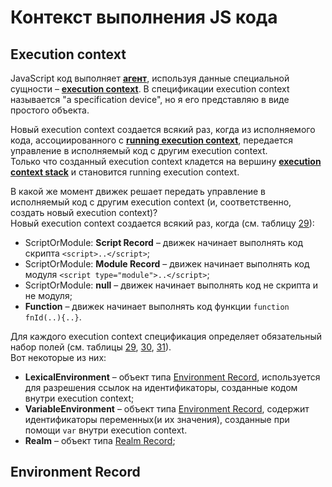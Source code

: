 # Контекст выполнения JS кода

## Execution context

JavaScript код выполняет [**агент**](https://tinyurl.com/2p8ptahb), используя данные специальной сущности – [**execution context**](https://tinyurl.com/se74cyxu). В спецификации execution context называется "a specification device", но я его представляю в виде простого объекта.

Новый execution context создается всякий раз, когда из исполняемого кода, ассоциированного с [**running execution context**](https://tinyurl.com/4fb79dy8), передается управление в исполняемый код с другим execution context.  
Только что созданный execution context кладется на вершину [**execution context stack**](https://tinyurl.com/2p8hxsdn) и становится running execution context.

В какой же момент движек решает передать управление в исполняемый код с другим execution context (и, соответственно, создать новый execution context)?  
Новый execution context создается всякий раз, когда (см. таблицу [29](https://tinyurl.com/2p96vb7a)):

- ScriptOrModule: **Script Record** – движек начинает выполнять код скрипта `<script>..</script>`;
- ScriptOrModule: **Module Record** – движек начинает выполнять код модуля `<script type="module">..</script>`;
- ScriptOrModule: **null** – движек начинает выполнять код не скрипта и не модуля;
- **Function** – движек начинает выполнять код функции `function fnId(..){..}`.

Для каждого execution context спецификация определяет обязательный набор полей (см. таблицы [29](https://tinyurl.com/2p96vb7a), [30](https://tinyurl.com/594urp28), [31](https://tinyurl.com/2p8tbzbk)).  
Вот некоторые из них:

- **LexicalEnvironment** – объект типа [Environment Record](https://tinyurl.com/ycncua2r), используется для разрешения ссылок на идентификаторы, созданные кодом внутри execution context;
- **VariableEnvironment** – объект типа [Environment Record](https://tinyurl.com/ycncua2r), содержит идентификаторы переменных(и их значения), созданные при помощи `var` внутри execution context.
- **Realm** – объект типа [Realm Record](https://tinyurl.com/2p9ynr9p);

## Environment Record
